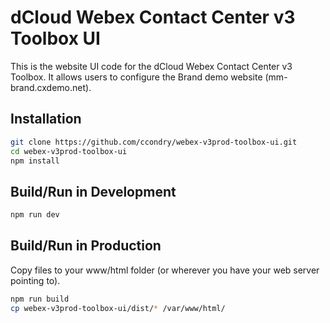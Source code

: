 # dCloud Webex Contact Center v3 Toolbox UI
This is the website UI code for the dCloud Webex Contact Center v3 Toolbox. It allows users to configure the Brand demo website (mm-brand.cxdemo.net).

## Installation
```sh
git clone https://github.com/ccondry/webex-v3prod-toolbox-ui.git
cd webex-v3prod-toolbox-ui
npm install
```

## Build/Run in Development
```sh
npm run dev
```

## Build/Run in Production
Copy files to your www/html folder (or wherever you have your web server pointing to).
```sh
npm run build
cp webex-v3prod-toolbox-ui/dist/* /var/www/html/
```
